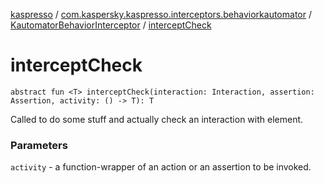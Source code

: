 [kaspresso](../../index.md) / [com.kaspersky.kaspresso.interceptors.behaviorkautomator](../index.md) / [KautomatorBehaviorInterceptor](index.md) / [interceptCheck](./intercept-check.md)

# interceptCheck

`abstract fun <T> interceptCheck(interaction: Interaction, assertion: Assertion, activity: () -> T): T`

Called to do some stuff and actually check an interaction with element.

### Parameters

`activity` - a function-wrapper of an action or an assertion to be invoked.